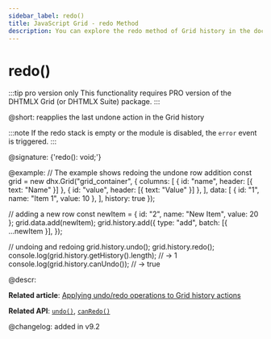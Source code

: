 ```yaml
---
sidebar_label: redo()
title: JavaScript Grid - redo Method 
description: You can explore the redo method of Grid history in the documentation of the DHTMLX JavaScript UI library. Browse developer guides and API reference, try out code examples and live demos, and download a free 30-day evaluation version of DHTMLX Suite.
---
```


# redo()

:::tip pro version only 
This functionality requires PRO version of the DHTMLX Grid (or DHTMLX Suite) package.
:::

@short: reapplies the last undone action in the Grid history

:::note
If the redo stack is empty or the module is disabled, the `error` event is triggered.
:::

@signature: {'redo(): void;'}

@example:
// The example shows redoing the undone row addition
const grid = new dhx.Grid("grid_container", {
    columns: [
        { id: "name", header: [{ text: "Name" }] },
        { id: "value", header: [{ text: "Value" }] },
    ],
    data: [
        { id: "1", name: "Item 1", value: 10 },
    ],
    history: true
});

// adding a new row
const newItem = { id: "2", name: "New Item", value: 20 };
grid.data.add(newItem);
grid.history.add({
    type: "add",
    batch: [{ ...newItem }],
});

// undoing and redoing
grid.history.undo();
grid.history.redo();
console.log(grid.history.getHistory().length); // -> 1
console.log(grid.history.canUndo()); // -> true

@descr:

**Related article**: [Applying undo/redo operations to Grid history actions](grid/usage_history.md/#applying-undoredo-operations-to-grid-history-actions)

**Related API**: [`undo()`](grid/api/history/undo_method.md), [`canRedo()`](grid/api/history/canredo_method.md)

@changelog:
added in v9.2